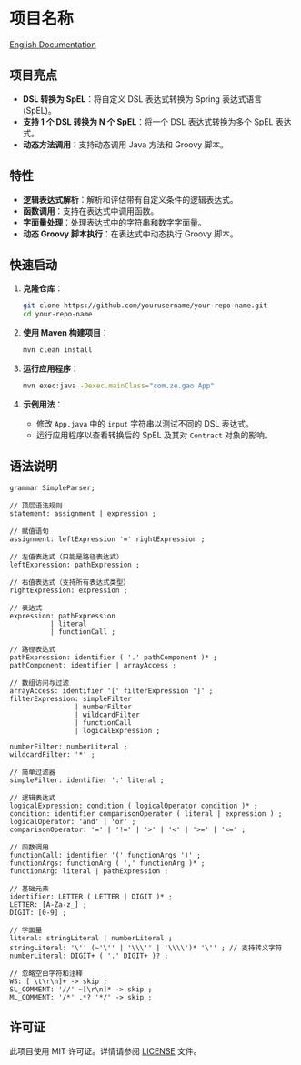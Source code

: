 # 项目名称

[English Documentation](README.md)

## 项目亮点
- **DSL 转换为 SpEL**：将自定义 DSL 表达式转换为 Spring 表达式语言 (SpEL)。
- **支持 1 个 DSL 转换为 N 个 SpEL**：将一个 DSL 表达式转换为多个 SpEL 表达式。
- **动态方法调用**：支持动态调用 Java 方法和 Groovy 脚本。

## 特性
- **逻辑表达式解析**：解析和评估带有自定义条件的逻辑表达式。
- **函数调用**：支持在表达式中调用函数。
- **字面量处理**：处理表达式中的字符串和数字字面量。
- **动态 Groovy 脚本执行**：在表达式中动态执行 Groovy 脚本。

## 快速启动
1. **克隆仓库**：
    ```sh
    git clone https://github.com/yourusername/your-repo-name.git
    cd your-repo-name
    ```

2. **使用 Maven 构建项目**：
    ```sh
    mvn clean install
    ```

3. **运行应用程序**：
    ```sh
    mvn exec:java -Dexec.mainClass="com.ze.gao.App"
    ```

4. **示例用法**：
    - 修改 `App.java` 中的 `input` 字符串以测试不同的 DSL 表达式。
    - 运行应用程序以查看转换后的 SpEL 及其对 `Contract` 对象的影响。

## 语法说明
```g4
grammar SimpleParser;

// 顶层语法规则
statement: assignment | expression ;

// 赋值语句
assignment: leftExpression '=' rightExpression ;

// 左值表达式（只能是路径表达式）
leftExpression: pathExpression ;

// 右值表达式（支持所有表达式类型）
rightExpression: expression ;

// 表达式
expression: pathExpression
          | literal
          | functionCall ;

// 路径表达式
pathExpression: identifier ( '.' pathComponent )* ;
pathComponent: identifier | arrayAccess ;

// 数组访问与过滤
arrayAccess: identifier '[' filterExpression ']' ;
filterExpression: simpleFilter
                | numberFilter
                | wildcardFilter
                | functionCall
                | logicalExpression ;

numberFilter: numberLiteral ;
wildcardFilter: '*' ;

// 简单过滤器
simpleFilter: identifier ':' literal ;

// 逻辑表达式
logicalExpression: condition ( logicalOperator condition )* ;
condition: identifier comparisonOperator ( literal | expression ) ;
logicalOperator: 'and' | 'or' ;
comparisonOperator: '=' | '!=' | '>' | '<' | '>=' | '<=' ;

// 函数调用
functionCall: identifier '(' functionArgs ')' ;
functionArgs: functionArg ( ',' functionArg )* ;
functionArg: literal | pathExpression ;

// 基础元素
identifier: LETTER ( LETTER | DIGIT )* ;
LETTER: [A-Za-z_] ;
DIGIT: [0-9] ;

// 字面量
literal: stringLiteral | numberLiteral ;
stringLiteral: '\'' (~'\'' | '\\\'' | '\\\\')* '\'' ; // 支持转义字符
numberLiteral: DIGIT+ ( '.' DIGIT+ )? ;

// 忽略空白字符和注释
WS: [ \t\r\n]+ -> skip ;
SL_COMMENT: '//' ~[\r\n]* -> skip ;
ML_COMMENT: '/*' .*? '*/' -> skip ;
```

## 许可证
此项目使用 MIT 许可证。详情请参阅 [LICENSE](LICENSE) 文件。